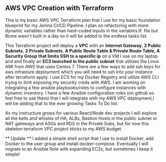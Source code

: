 ## AWS VPC Creation with Terraform

This is my basic AWS VPC Terraform plan that I use for my basic foundation blueprint for my Jenins CI/CD Pipeline. I plan on refactoring with more dynamic variables rather than hard-coded inputs in the variables.tf. file but Rome wasn't built in a day so it will be added to the endless tasks list.

This Terraform project will deploy a **VPC** with an **Internet Gateway**, **2 Public Subnets**, **2 Private Subnets**, **A Public Route Table & Private Route Table, A Security Group that limits SSH to a specific ip** on a VM I use on my laptop and and finally an **EC2 launched in the public subnet** that utilizes the Linux AMI from AWS that uses Centos 7. There are a few ways to add ssh keys for aws infrasture deployment which you will need to ssh into your instance after terraform apply. 
I use ECS for my Docker Regsitry and utilize AWS CLI trying to limit exposing my security creds with AWS. I am working on integrating a few ansible playbooks/roles to configure instances with dynamic inventory. I have a few Ansible configuration roles (on github so feel free to use them) that I will integrate with my AWS VPC deployment,I will be adding that to the ever growing Tasks To Do list.

As my instructure grows for various React/Node dev projects I will explore all the bells and whisles of HA, ALBs, Bastion Hosts in the public subnet or NAT gateways and ASGs and RDS in the Private Subs, but for now this skeleton terraform VPC project sticks to my AWS budget.

** Update ** I added a simple shell script that I use to install Docker, add Docker to the user group and install docker-compose. Eventually I will migrate to an Ansible Role with expanding EC2s, but sometimes I keep it simple!  
